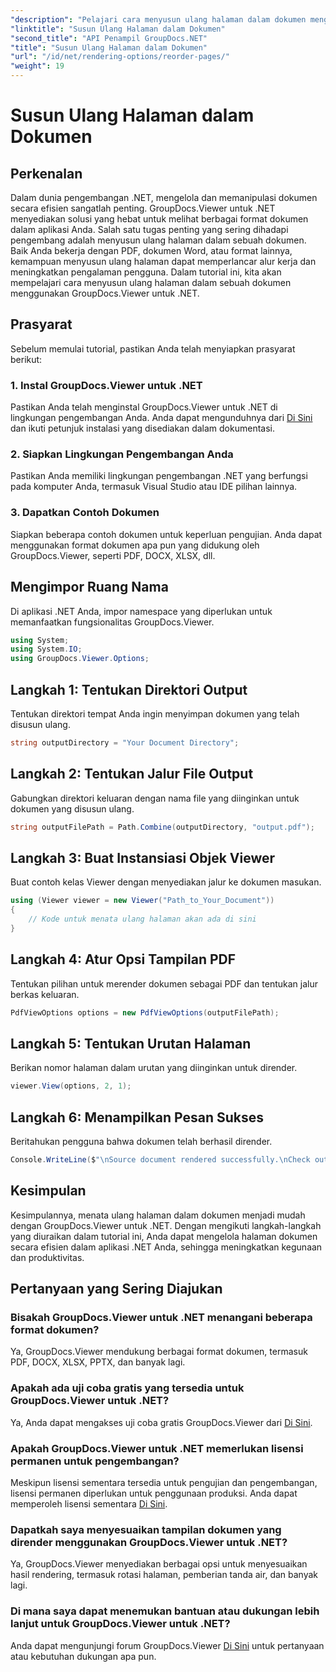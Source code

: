 ```yaml
---
"description": "Pelajari cara menyusun ulang halaman dalam dokumen menggunakan GroupDocs.Viewer untuk .NET. Ikuti tutorial langkah demi langkah kami untuk manajemen dokumen yang lancar."
"linktitle": "Susun Ulang Halaman dalam Dokumen"
"second_title": "API Penampil GroupDocs.NET"
"title": "Susun Ulang Halaman dalam Dokumen"
"url": "/id/net/rendering-options/reorder-pages/"
"weight": 19
---
```


# Susun Ulang Halaman dalam Dokumen

## Perkenalan
Dalam dunia pengembangan .NET, mengelola dan memanipulasi dokumen secara efisien sangatlah penting. GroupDocs.Viewer untuk .NET menyediakan solusi yang hebat untuk melihat berbagai format dokumen dalam aplikasi Anda. Salah satu tugas penting yang sering dihadapi pengembang adalah menyusun ulang halaman dalam sebuah dokumen. Baik Anda bekerja dengan PDF, dokumen Word, atau format lainnya, kemampuan menyusun ulang halaman dapat memperlancar alur kerja dan meningkatkan pengalaman pengguna. Dalam tutorial ini, kita akan mempelajari cara menyusun ulang halaman dalam sebuah dokumen menggunakan GroupDocs.Viewer untuk .NET.
## Prasyarat
Sebelum memulai tutorial, pastikan Anda telah menyiapkan prasyarat berikut:
### 1. Instal GroupDocs.Viewer untuk .NET
Pastikan Anda telah menginstal GroupDocs.Viewer untuk .NET di lingkungan pengembangan Anda. Anda dapat mengunduhnya dari [Di Sini](https://releases.groupdocs.com/viewer/net/) dan ikuti petunjuk instalasi yang disediakan dalam dokumentasi.
### 2. Siapkan Lingkungan Pengembangan Anda
Pastikan Anda memiliki lingkungan pengembangan .NET yang berfungsi pada komputer Anda, termasuk Visual Studio atau IDE pilihan lainnya.
### 3. Dapatkan Contoh Dokumen
Siapkan beberapa contoh dokumen untuk keperluan pengujian. Anda dapat menggunakan format dokumen apa pun yang didukung oleh GroupDocs.Viewer, seperti PDF, DOCX, XLSX, dll.

## Mengimpor Ruang Nama
Di aplikasi .NET Anda, impor namespace yang diperlukan untuk memanfaatkan fungsionalitas GroupDocs.Viewer.

```csharp
using System;
using System.IO;
using GroupDocs.Viewer.Options;
```
## Langkah 1: Tentukan Direktori Output
Tentukan direktori tempat Anda ingin menyimpan dokumen yang telah disusun ulang.
```csharp
string outputDirectory = "Your Document Directory";
```
## Langkah 2: Tentukan Jalur File Output
Gabungkan direktori keluaran dengan nama file yang diinginkan untuk dokumen yang disusun ulang.
```csharp
string outputFilePath = Path.Combine(outputDirectory, "output.pdf");
```
## Langkah 3: Buat Instansiasi Objek Viewer
Buat contoh kelas Viewer dengan menyediakan jalur ke dokumen masukan.
```csharp
using (Viewer viewer = new Viewer("Path_to_Your_Document"))
{
    // Kode untuk menata ulang halaman akan ada di sini
}
```
## Langkah 4: Atur Opsi Tampilan PDF
Tentukan pilihan untuk merender dokumen sebagai PDF dan tentukan jalur berkas keluaran.
```csharp
PdfViewOptions options = new PdfViewOptions(outputFilePath);
```
## Langkah 5: Tentukan Urutan Halaman
Berikan nomor halaman dalam urutan yang diinginkan untuk dirender.
```csharp
viewer.View(options, 2, 1);
```
## Langkah 6: Menampilkan Pesan Sukses
Beritahukan pengguna bahwa dokumen telah berhasil dirender.
```csharp
Console.WriteLine($"\nSource document rendered successfully.\nCheck output in {outputDirectory}.");
```

## Kesimpulan
Kesimpulannya, menata ulang halaman dalam dokumen menjadi mudah dengan GroupDocs.Viewer untuk .NET. Dengan mengikuti langkah-langkah yang diuraikan dalam tutorial ini, Anda dapat mengelola halaman dokumen secara efisien dalam aplikasi .NET Anda, sehingga meningkatkan kegunaan dan produktivitas.
## Pertanyaan yang Sering Diajukan
### Bisakah GroupDocs.Viewer untuk .NET menangani beberapa format dokumen?
Ya, GroupDocs.Viewer mendukung berbagai format dokumen, termasuk PDF, DOCX, XLSX, PPTX, dan banyak lagi.
### Apakah ada uji coba gratis yang tersedia untuk GroupDocs.Viewer untuk .NET?
Ya, Anda dapat mengakses uji coba gratis GroupDocs.Viewer dari [Di Sini](https://releases.groupdocs.com/).
### Apakah GroupDocs.Viewer untuk .NET memerlukan lisensi permanen untuk pengembangan?
Meskipun lisensi sementara tersedia untuk pengujian dan pengembangan, lisensi permanen diperlukan untuk penggunaan produksi. Anda dapat memperoleh lisensi sementara [Di Sini](https://purchase.groupdocs.com/temporary-license/).
### Dapatkah saya menyesuaikan tampilan dokumen yang dirender menggunakan GroupDocs.Viewer untuk .NET?
Ya, GroupDocs.Viewer menyediakan berbagai opsi untuk menyesuaikan hasil rendering, termasuk rotasi halaman, pemberian tanda air, dan banyak lagi.
### Di mana saya dapat menemukan bantuan atau dukungan lebih lanjut untuk GroupDocs.Viewer untuk .NET?
Anda dapat mengunjungi forum GroupDocs.Viewer [Di Sini](https://forum.groupdocs.com/c/viewer/9) untuk pertanyaan atau kebutuhan dukungan apa pun.